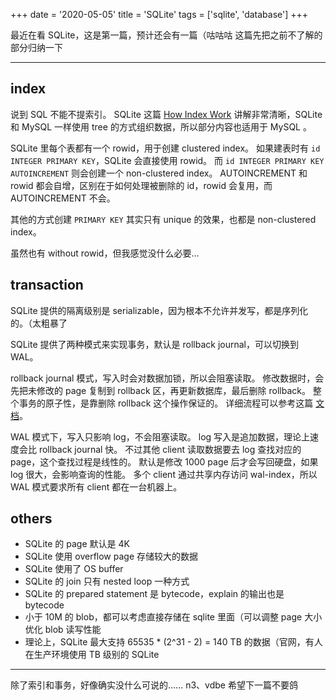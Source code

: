+++
date = '2020-05-05'
title = 'SQLite'
tags = ['sqlite', 'database']
+++

最近在看 SQLite，这是第一篇，预计还会有一篇（咕咕咕
这篇先把之前不了解的部分归纳一下

---

## index

说到 SQL 不能不提索引。
SQLite 这篇 [How Index Work](https://www.sqlite.org/queryplanner.html) 讲解非常清晰，SQLite 和 MySQL 一样使用 tree 的方式组织数据，所以部分内容也适用于 MySQL 。

SQLite 里每个表都有一个 rowid，用于创建 clustered index。
如果建表时有 `id INTEGER PRIMARY KEY`，SQLite 会直接使用 rowid。
而 `id INTEGER PRIMARY KEY AUTOINCREMENT` 则会创建一个 non-clustered index。
AUTOINCREMENT 和 rowid 都会自增，区别在于如何处理被删除的 id，rowid 会复用，而 AUTOINCREMENT 不会。

其他的方式创建 `PRIMARY KEY` 其实只有 unique 的效果，也都是 non-clustered index。

虽然也有 without rowid，但我感觉没什么必要…

## transaction

SQLite 提供的隔离级别是 serializable，因为根本不允许并发写，都是序列化的。（太粗暴了

SQLite 提供了两种模式来实现事务，默认是 rollback journal，可以切换到 WAL。

rollback journal 模式，写入时会对数据加锁，所以会阻塞读取。
修改数据时，会先把未修改的 page 复制到 rollback 区，再更新数据库，最后删除 rollback。
整个事务的原子性，是靠删除 rollback 这个操作保证的。
详细流程可以参考这篇 [文档](https://www.sqlite.org/atomiccommit.html)。

WAL 模式下，写入只影响 log，不会阻塞读取。
log 写入是追加数据，理论上速度会比 rollback journal 快。
不过其他 client 读取数据要去 log 查找对应的 page，这个查找过程是线性的。
默认是修改 1000 page 后才会写回硬盘，如果 log 很大，会影响查询的性能。
多个 client 通过共享内存访问 wal-index，所以 WAL 模式要求所有 client 都在一台机器上。

## others

- SQLite 的 page 默认是 4K
- SQLite 使用 overflow page 存储较大的数据
- SQLite 使用了 OS buffer
- SQLite 的 join 只有 nested loop 一种方式
- SQLite 的 prepared statement 是 bytecode，explain 的输出也是 bytecode
- 小于 10M 的 blob，都可以考虑直接存储在 sqlite 里面（可以调整 page 大小优化 blob 读写性能
- 理论上，SQLite 最大支持 65535 * (2^31 - 2) = 140 TB 的数据（官网，有人在生产环境使用 TB 级别的 SQLite

---

除了索引和事务，好像确实没什么可说的……
n3、vdbe 希望下一篇不要鸽
